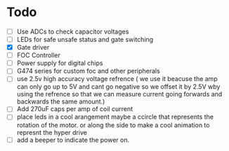 # Todo

- [ ] Use ADCs to check capacitor voltages 
- [ ] LEDs for safe unsafe status and gate switching
- [x] Gate driver
- [ ] FOC Controller
- [ ] Power supply for digital chips
- [ ] G474 series for custom foc and other peripherals 
- [ ] use 2.5v high accuracy voltage refrence ( we use it beacuse the amp can only go up to 5V and cant go negative so we offset it by 2.5V wby using the refrence so that we can measure current going forwards and backwards the same amount.)
- [ ] Add 270uF caps per amp of coil current
- [ ] place leds in a cool arangement maybe a ccircle that represents the rotation of the motor. or along the side to make a cool animation to represnt the hyper drive
- [ ] add a beeper to indicate the power on.